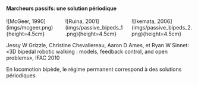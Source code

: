 #### Marcheurs passifs: une solution périodique

<div class="columns">
<div class="column" width="35%">
![McGeer, 1990](imgs/mcgeer.png){height=4.5cm}
</div>
<div class="column" width="30%">
![Ruina, 2001](imgs/passive_bipeds_1.png){height=4.5cm}
</div>
<div class="column" width="35%">
![Ikemata, 2006](imgs/passive_bipeds_2.png){height=4.5cm}
</div>
</div>

Jessy W Grizzle, Christine Chevallereau, Aaron D Ames, et Ryan W Sinnet: «3D bipedal
robotic walking : models, feedback control, and open problems», IFAC 2010

<div class="notes">
En locomotion bipède, le régime permanent correspond à des solutions périodiques.
</div>
